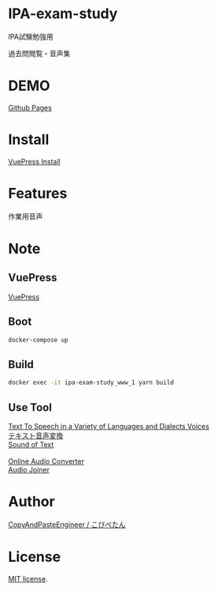 # IPA-exam-study
IPA試験勉強用

過去問閲覧・音声集
 
# DEMO
[Github Pages](https://copyandpasteengineer.github.io/IPA-exam-study/)

# Install
[VuePress Install](https://besolab.com/2020/04/05/hello-vuepress/)

# Features
作業用音声
 
# Note
##  VuePress
[VuePress](https://vuepress.vuejs.org/)

## Boot
```bash
docker-compose up
```

## Build
```bash
docker exec -it ipa-exam-study_www_1 yarn build 
```

## Use Tool
[Text To Speech in a Variety of Languages and Dialects Voices](https://text-to-speech.imtranslator.net/speech.asp)<br>
[テキスト音声変換](http://gchconsulting.com/Text/Convert)<br>
[Sound of Text](https://soundoftext.com/)<br>
<br>
[Online Audio Converter](https://online-audio-converter.com/ja/)<br>
[Audio Joiner](https://audio-joiner.com/ja/)<br>

# Author
[CopyAndPasteEngineer / こぴぺたん](https://twitter.com/c_a_p_engineer)

# License
[MIT license](https://en.wikipedia.org/wiki/MIT_License).